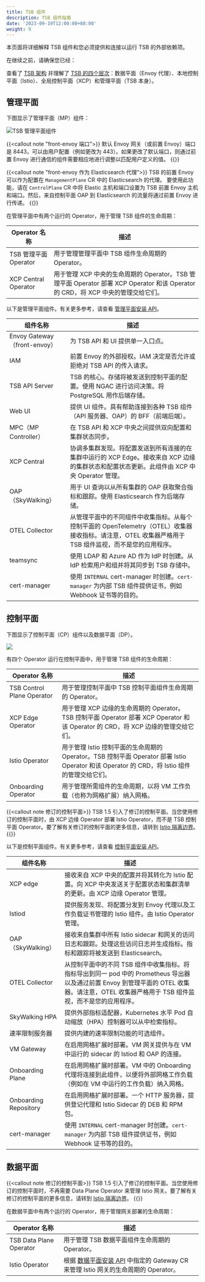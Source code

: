 ```yaml
---
title: TSB 组件
description: TSB 组件指南
date: '2023-09-19T12:00:00+08:00'
weight: 9
---
```


本页面将详细解释 TSB 组件和您必须提供和连接以运行 TSB 的外部依赖项。

在继续之前，请确保您已经：

查看了 [TSB 架构](../../concepts/architecture) 并理解了 [TSB 的四个层次](../../concepts/architecture#overall-architecture)：数据平面（Envoy 代理）、本地控制平面（Istio）、全局控制平面（XCP）和管理平面（TSB 本身）。

## 管理平面

下图显示了管理平面（MP）组件：

![TSB 管理平面组件](../../assets/setup/management-plane.png)

{{<callout note "front-envoy 端口">}}
默认 Envoy 网关（或前置 Envoy）端口是 8443，可以由用户配置（例如更改为 443）。如果更改了默认端口，则通过前置 Envoy 进行通信的组件需要相应地进行调整以匹配用户定义的值。
{{</callout>}}

{{<callout note "front-envoy 作为 Elasticsearch 代理">}}
TSB 的前置 Envoy 可以作为配置在 `ManagementPlane` CR 中的 Elasticsearch 的代理。 
要使用此功能，请在 `ControlPlane` CR 中将 Elastic 主机和端口设置为 TSB 前置 Envoy 主机和端口。然后，来自控制平面 OAP 到 Elasticsearch 的流量将通过前置 Envoy 进行传递。
{{</callout>}}

在管理平面中有两个运行的 Operator，用于管理 TSB 组件的生命周期：

| Operator 名称         | 描述                                                         |
| --------------------- | ------------------------------------------------------------ |
| TSB 管理平面 Operator | 用于管理管理平面中 TSB 组件生命周期的 Operator。             |
| XCP Central Operator  | 用于管理 XCP 中央的生命周期的 Operator。TSB 管理平面 Operator 部署 XCP  Operator 和该 Operator 的 CRD，将 XCP 中央的管理交给它们。 |

以下是管理平面组件。有关更多参考，请查看 [管理平面安装 API](../../refs/install/managementplane/v1alpha1/spec)。

| 组件名称                     | 描述                                                         |
| ---------------------------- | ------------------------------------------------------------ |
| Envoy Gateway（front-envoy） | 为 TSB API 和 UI 提供单一入口点。                            |
| IAM                          | 前置 Envoy 的外部授权。IAM 决定是否允许或拒绝对 TSB API 的传入请求。 |
| TSB API Server               | TSB 的核心。存储将被发送到控制平面的配置。使用 NGAC 进行访问决策。将 PostgreSQL 用作后端存储。 |
| Web UI                       | 提供 UI 组件。具有帮助连接到各种 TSB 组件（API 服务器、OAP）的 BFF（前端后端）。 |
| MPC（MP Controller）         | 在 TSB API 和 XCP 中央之间提供双向配置和集群状态同步。       |
| XCP Central                  | 协调多集群发现。将配置发送到所有连接的在集群中运行的 XCP Edge。接收来自 XCP 边缘的集群状态和配置状态更新。此组件由 XCP 中央 Operator 管理。 |
| OAP（SkyWalking）            | 用于 UI 查询以从所有集群的 OAP 获取聚合指标和跟踪。使用 Elasticsearch 作为后端存储。 |
| OTEL Collector               | 从管理平面中的不同组件中收集指标。从每个控制平面的 OpenTelemetry（OTEL）收集器接收指标。请注意，OTEL 收集器严格用于 TSB 组件监视，而不是您的应用程序。 |
| teamsync                     | 使用 LDAP 和 Azure AD 作为 IdP 时创建。从 IdP 检索用户和组并将其同步到 TSB 存储中。 |
| cert-manager                 | 使用 `INTERNAL` cert-manager 时创建。`cert-manager` 为内部 TSB 组件提供证书，例如 Webhook 证书等的目的。 |

## 控制平面

下图显示了控制平面（CP）组件以及数据平面（DP）。

![](../../assets/setup/control-plane.png)

有四个 Operator 运行在控制平面中，用于管理 TSB 组件的生命周期：

| Operator 名称          | 描述                                                     |
| --------------------- | -------------------------------------------------------- |
| TSB Control Plane Operator | 用于管理控制平面中 TSB 控制平面组件生命周期的 Operator。 |
| XCP Edge Operator | 用于管理 XCP 边缘的生命周期的 Operator。TSB 控制平面 Operator 部署 XCP  Operator 和该 Operator 的 CRD，将 XCP 边缘的管理交给它们。 |
| Istio  Operator | 用于管理 Istio 控制平面的生命周期的 Operator。TSB 控制平面 Operator 部署 Istio  Operator 和该 Operator 的 CRD，将 Istio 组件的管理交给它们。 |
| Onboarding  Operator | 用于管理所需组件的生命周期，以将 VM 工作负载（也称为网格扩展）纳入网格。 |

{{<callout note 修订的控制平面>}}
TSB 1.5 引入了修订的控制平面。当您使用修订的控制平面时，由 XCP 边缘 Operator 部署 Istio  Operator，而不是 TSB 控制平面 Operator。要了解有关修订的控制平面的更多信息，请转到 [Istio 隔离边界](../../setup/isolation-boundaries)。
{{</callout>}}

以下是控制平面组件。有关更多参考，请查看 [控制平面安装 API](../../refs/install/controlplane/v1alpha1/spec)。

| 组件名称              | 描述                                                         |
| --------------------- | ------------------------------------------------------------ |
| XCP edge              | 接收来自 XCP 中央的配置并将其转化为 Istio 配置。向 XCP 中央发送关于配置状态和集群清单的更新。由 XCP 边缘 Operator 管理。 |
| Istiod                | 提供服务发现、将配置分发到 Envoy 代理以及工作负载证书管理的 Istio 组件。由 Istio  Operator 管理。 |
| OAP（SkyWalking）     | 接收来自集群中所有 Istio sidecar 和网关的访问日志和跟踪。处理这些访问日志并生成指标。指标和跟踪将被发送到 Elasticsearch。 |
| OTEL Collector        | 从控制平面中的不同 TSB 组件中收集指标。将指标导出到同一 pod 中的 Prometheus 导出器以及通过前置 Envoy 到管理平面的 OTEL 收集器。请注意，OTEL 收集器严格用于 TSB 组件监视，而不是您的应用程序。 |
| SkyWalking HPA        | 提供外部指标适配器，Kubernetes 水平 Pod 自动缩放（HPA）控制器可以从中检索指标。 |
| 速率限制服务器        | 提供内建的速率限制功能的可选组件。                           |
| VM Gateway            | 在启用网格扩展时部署。VM 网关提供与在 VM 中运行的 sidecar 的 Istiod 和 OAP 的连接。 |
| Onboarding Plane      | 在启用网格扩展时部署。VM 中的 Onboarding 代理将连接到此组件，以便将外部网格工作负载（例如在 VM 中运行的工作负载）纳入网格。 |
| Onboarding Repository | 在启用网格扩展时部署。一个 HTTP 服务器，提供登记代理和 Istio Sidecar 的 DEB 和 RPM 包。 |
| cert-manager          | 使用 `INTERNAL` cert-manager 时创建。`cert-manager` 为内部 TSB 组件提供证书，例如 Webhook 证书等的目的。 |

## 数据平面

{{<callout note 修订的控制平面>}}
TSB 1.5 引入了修订的控制平面。当您使用修订的控制平面时，不再需要 Data Plane  Operator 来管理 Istio 网关。要了解有关修订的控制平面的更多信息，请转到 [Istio 隔离边界](../../setup/isolation-boundaries)。
{{</callout>}}

在数据平面中有两个运行的 Operator，用于管理网关部署的生命周期：

| Operator 名称          | 描述                                                         |
| --------------------- | ------------------------------------------------------------ |
| TSB Data Plane Operator | 用于管理 TSB 数据平面组件生命周期的 Operator。               |
| Istio  Operator       | 根据 [数据平面安装 API](../../refs/install/dataplane/v1alpha1/spec) 中指定的 Gateway CR 来管理 Istio 网关的生命周期的 Operator。 |